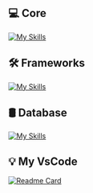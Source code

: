 
## 💻 Core
[![My Skills](https://skillicons.dev/icons?i=cs,java,go,python&theme=dark)](https://skillicons.dev)

## 🛠️ Frameworks
[![My Skills](https://skillicons.dev/icons?i=dotnet,spring,django,gin&theme=dark)](https://skillicons.dev)

## 🛢 Database
[![My Skills](https://skillicons.dev/icons?i=mysql,sqlite,mongodb,postgres&theme=dark)](https://skillicons.dev)

## 💡 My VsCode
[![Readme Card](https://github-readme-stats.vercel.app/api/pin/?username=Luizhnrs&repo=VisualStudioCode-Customization)](https://github.com/Luizhnrs/VisualStudioCode-Customization)



